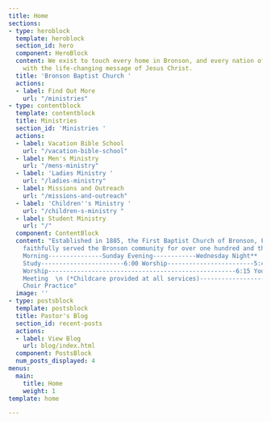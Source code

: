 ```yaml
---
title: Home
sections:
- type: heroblock
  template: heroblock
  section_id: hero
  component: HeroBlock
  content: We exist to touch every home in Bronson, and every nation of the world
    with the life-changing message of Jesus Christ.
  title: 'Bronson Baptist Church '
  actions:
  - label: Find Out More
    url: "/ministries"
- type: contentblock
  template: contentblock
  title: Ministries
  section_id: 'Ministries '
  actions:
  - label: Vacation Bible School
    url: "/vacation-bible-school"
  - label: Men's Ministry
    url: "/mens-ministry"
  - label: 'Ladies Ministry '
    url: "/ladies-ministry"
  - label: Missions and Outreach
    url: "/missions-and-outreach"
  - label: 'Children''s Ministry '
    url: "/children-s-ministry "
  - label: Student Ministry
    url: "/"
  component: ContentBlock
  content: "Established in 1885, the First Baptist Church of Bronson, Florida has
    faithfully served the Bronson community for over one hundred and thirty-four years.\n\n**Sunday
    Morning---------------Sunday Evening------------Wednesday Night**  \n9:15 Bible
    Study-----------------------6:00 Worship------------------------5:45 Dinner  \n10:30
    Worship----------------------------------------------------6:15 Youth - 6:30 Prayer
    Meeting  \n (*Childcare provided at all services)---------------------------------7:30
    Choir Practice"
  image: ''
- type: postsblock
  template: postsblock
  title: Pastor's Blog
  section_id: recent-posts
  actions:
  - label: View Blog
    url: blog/index.html
  component: PostsBlock
  num_posts_displayed: 4
menus:
  main:
    title: Home
    weight: 1
template: home

---
```

